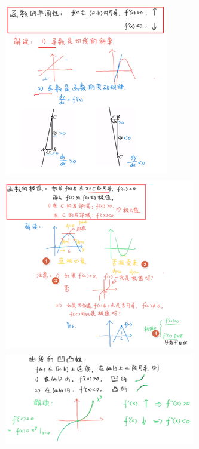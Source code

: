 ![](../../photo/Pasted%20image%2020240319120801.png)


![](../../photo/Pasted%20image%2020240319121326.png)



![](../../photo/Pasted%20image%2020240319121456.png)

